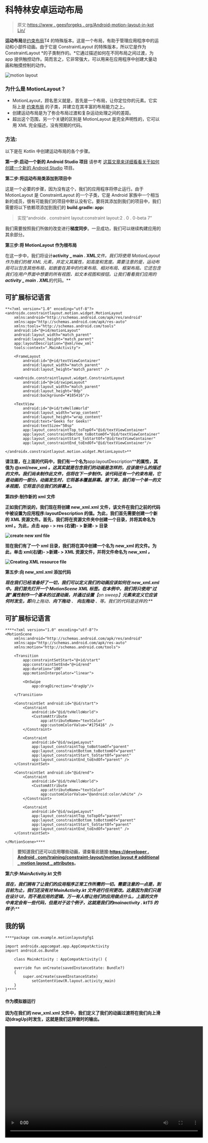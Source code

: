 # 科特林安卓运动布局

> 原文:[https://www . geesforgeks . org/Android-motion-layout-in-kot Lin/](https://www.geeksforgeeks.org/android-motion-layout-in-kotlin/)

**运动布局**是[约束布局](https://developer.android.com/reference/android/support/constraint/ConstraintLayout)T4 的特殊版本。这是一个布局，有助于管理应用程序中的运动和小部件动画。由于它是 ConstraintLayout 的特殊版本，所以它是作为 ConstraintLayout *的子类制作的。*它通过描述如何在不同布局之间过渡，为 app 提供触控动作。简而言之，它非常强大，可以用来在应用程序中创建大量动画和触摸控制的动作。

![motion layout](img/1556136f79b69369fdbae791e95996b8.png)

### 为什么是 MotionLayout？

*   MotionLayout，顾名思义就是，首先是一个布局，让你定位你的元素。它实际上是 [约束布局](https://developer.android.com/reference/android/support/constraint/ConstraintLayout) 的子类，并建立在其丰富的布局能力之上。
*   创建运动布局是为了弥合布局过渡和复杂运动处理之间的差距。
*   超出这个范围，另一个关键的区别是 MotionLayout 是完全声明性的，它可以用 XML 完全描述，没有预期的代码。

### 方法:

以下是在 Kotlin 中创建运动布局的各个步骤。

**第一步:启动一个新的 Android Studio 项目**
请参考 [这篇文章来详细看看关于如何创建一个新的 Android Studio](https://www.geeksforgeeks.org/android-how-to-create-start-a-new-project-in-android-studio/) 项目。

**第二步:将运动布局类添加到项目中**

这是一个必要的步骤，因为没有这个，我们的应用程序将停止运行。由于 MotionLayout 是 ConstraintLayout 的一个子类，它是 Android 家族中一个相当新的成员，很有可能我们的项目中默认没有它。要将其添加到我们的项目中，我们需要将以下依赖项添加到我们的 **build.gradle: app:**

> 实现“androidx . constraint layout:constraint layout:2 . 0 . 0-beta 7”

我们需要按照我们所做的改变进行**梯度同步**。一旦成功，我们可以继续构建应用的其余部分。

**第三步:将 MotionLayout 作为根布局**

在这一步中，我们将设计**activity _ main . XML***文件。我们将使用 MotionLayout 作为我们的根 XML 元素，并定义其属性，如高度和宽度。需要注意的是，运动布局可以包含其他布局，如嵌套在其中的约束布局*、*相对布局*、*框架布局。它还包含我们在用户界面中想要的所有视图，如文本视图和按钮。让我们看看我们应用的**activity _ main . XML***的代码。**

## **可扩展标记语言**

```
**<?xml version="1.0" encoding="utf-8"?>
<androidx.constraintlayout.motion.widget.MotionLayout
    xmlns:android="http://schemas.android.com/apk/res/android"
    xmlns:app="http://schemas.android.com/apk/res-auto"
    xmlns:tools="http://schemas.android.com/tools"
    android:id="@+id/motionLayout"
    android:layout_width="match_parent"
    android:layout_height="match_parent"
    app:layoutDescription="@xml/new_xml"
    tools:context=".MainActivity">

    <FrameLayout
        android:id="@+id/textViewContainer"
        android:layout_width="match_parent"
        android:layout_height="match_parent" />

    <androidx.constraintlayout.widget.ConstraintLayout
        android:id="@+id/swipeLayout"
        android:layout_width="match_parent"
        android:layout_height="0dp"
        android:background="#185416"/>

    <TextView
        android:id="@+id/tvHelloWorld"
        android:layout_width="wrap_content"
        android:layout_height="wrap_content"
        android:text="Geeks for Geeks!"
        android:textSize="50sp"
        app:layout_constraintTop_toTopOf="@id/textViewContainer"
        app:layout_constraintBottom_toBottomOf="@id/textViewContainer"
        app:layout_constraintStart_toStartOf="@id/textViewContainer"
        app:layout_constraintEnd_toEndOf="@id/textViewContainer"/>

</androidx.constraintlayout.motion.widget.MotionLayout>**
```

**请注意，在上面的代码中，我们有一个名为**app:layoutDescription****的属性，其值为 **@xml/new_xml** *。*这其实就是包含我们的动画是怎样的，应该做什么的描述的文件。我们尚未制作此文件，但将在下一步制作。该代码还有一个约束布局，它是动画的一部分。动画发生时，它将基本覆盖屏幕。接下来，我们有一个单一的文本视图，它将显示在我们的屏幕上。****

******第四步:制作新的 xml 文件******

****正如我们所说的，我们现在将创建 **new_xml.xml** 文件，该文件在我们之前的代码中被设置为**应用程序:layoutDescription** 的值。为此，我们首先需要创建一个新的 XML 资源文件。首先，我们将在资源文件夹中创建一个目录，并将其命名为 **xml** 。为此，点击 **app - >** **res** (右键)- > **新建- >** **目录******

****![create new xml file](img/32abf0b62e0400096e288787fbebc5ab.png)****

****现在我们有了一个 **xml** 目录，我们将在其中创建一个名为 **new_xml** 的文件。为此，单击 **xml(右键)- >新建- > XML 资源文件**，并将文件命名为 **new_xml** *。*****

****![Creating XML resource file](img/867eedfb00305cb2a35cb9bbe08e67b0.png)****

******第五步:向 new_xml.xml 添加代码******

****现在我们已经准备好了一切，我们可以定义我们的动画应该如何在 new_xml.xml 中。我们首先打开一个 **MotionScene** XML 标签。在本例中，我们将只使用“过渡”属性制作一个基本的过渡动画，并通过设置**【on sweep】***元素来定义它应该何时发生，即**向上拖动**、**向下拖动** *、* **向左拖动** *、*等。我们的代码是这样的:*****

## ****可扩展标记语言****

```
****<?xml version="1.0" encoding="utf-8"?>
<MotionScene 
    xmlns:android="http://schemas.android.com/apk/res/android"
    xmlns:app="http://schemas.android.com/apk/res-auto"
    xmlns:motion="http://schemas.android.com/tools">

    <Transition
        app:constraintSetStart="@+id/start"
        app:constraintSetEnd="@+id/end"
        app:duration="100"
        app:motionInterpolator="linear">

        <OnSwipe
            app:dragDirection="dragUp"/>

    </Transition>

    <ConstraintSet android:id="@id/start">
        <Constraint
            android:id="@id/tvHelloWorld">
            <CustomAttribute
                app:attributeName="textColor"
                app:customColorValue="#175416" />
        </Constraint>

        <Constraint
            android:id="@id/swipeLayout"
            app:layout_constraintTop_toBottomOf="parent"
            app:layout_constraintBottom_toBottomOf="parent"
            app:layout_constraintStart_toStartOf="parent"
            app:layout_constraintEnd_toEndOf="parent" />
    </ConstraintSet>

    <ConstraintSet android:id="@id/end">
        <Constraint
            android:id="@id/tvHelloWorld">
            <CustomAttribute
                app:attributeName="textColor"
                app:customColorValue="@android:color/white" />
        </Constraint>

        <Constraint
            android:id="@id/swipeLayout"
            app:layout_constraintTop_toTopOf="parent"
            app:layout_constraintBottom_toBottomOf="parent"
            app:layout_constraintStart_toStartOf="parent"
            app:layout_constraintEnd_toEndOf="parent" />
    </ConstraintSet>

</MotionScene>****
```

> ****要知道我们还可以应用哪些动画，请查看此链接:[https://developer . Android . com/training/constraint-layout/motion layout # additional _ motion layout _ attributes](https://developer.android.com/training/constraint-layout/motionlayout#additional_motionlayout_attributes)。****

******第六步:MainActivity.kt 文件******

****现在，我们拥有了让我们的应用程序正常工作所需的一切。需要注意的一点是，到目前为止，我们还没有对 **MainActivity.kt** 文件进行任何更改。这是因为我们只是在设计 UI，而不是应用的逻辑。万一有人想让他们的应用做点什么，上面的文件中肯定会有一些代码，但是对于这个例子，这就是我们的**mainactivity . kt***T5 的样子:*****

## ****我的锅****

```
****package com.example.motionlayoutgfg1

import androidx.appcompat.app.AppCompatActivity
import android.os.Bundle

    class MainActivity : AppCompatActivity() {

    override fun onCreate(savedInstanceState: Bundle?)
    {
        super.onCreate(savedInstanceState)
            setContentView(R.layout.activity_main)
    }
}****
```

#### ****作为模拟器运行****

****因为在我们的 **new_xml.xml** 文件中，我们定义了我们的动画过渡将在我们向上滑动(dragUp)时发生，这就是我们这样做时的输出。****

****<video class="wp-video-shortcode" id="video-455181-1" width="640" height="360" preload="metadata" controls=""><source type="video/mp4" src="https://media.geeksforgeeks.org/wp-content/uploads/20200716130433/keshav5.mp4?_=1">[https://media.geeksforgeeks.org/wp-content/uploads/20200716130433/keshav5.mp4](https://media.geeksforgeeks.org/wp-content/uploads/20200716130433/keshav5.mp4)</video>****